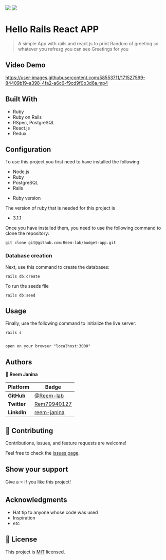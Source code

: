![](https://img.shields.io/badge/Microverse-blueviolet)
![](https://img.shields.io/static/v1?label=BY&message=Reemoz&color=pink)

# Hello Rails React APP

> A simple App with rails and react.js to print Random of greeting so whatever you refresg you can see Greetings for you


## Video Demo


https://user-images.githubusercontent.com/58553711/171527599-84409b19-a398-4fa2-a6c6-f9cd9f0b3d6a.mp4




## Built With

- Ruby
- Ruby on Rails
- RSpec, PostgreSQL
- React.js 
- Redux

## Configuration

To use this project you first need to have installed the following:

+ Node.js
+ Ruby
+ PostgreSQL
+ Rails

* Ruby version

The version of ruby that is needed for this project is 

+ 3.1.1

Once you have installed them, you need to use the following command to clone the repository:

```
git clone git@github.com:Reem-lab/budget-app.git
```

### Database creation

Next, use this command to create the databases:
```
rails db:create
```

To run the seeds file

```
rails db:seed
```

## Usage

Finally, use the following command to initialize the live server:

```
rails s
```

```

open on your browser "localhost:3000"
```

## Authors


👤 **Reem Janina**

 Platform | Badge |
 --- | --- |
 **GitHub**  | [@Reem-lab](https://github.com/Reem-lab)
 **Twitter** | [Rem79940127](https://twitter.com/Rem79940127)
 **LinkdIn** | [reem-janina](https://www.linkedin.com/in/reem-janina-ab74ab21a/)


## 🤝 Contributing

Contributions, issues, and feature requests are welcome!

Feel free to check the [issues page](../../issues/).

## Show your support

Give a ⭐️ if you like this project!

## Acknowledgments

- Hat tip to anyone whose code was used
- Inspiration
- etc

## 📝 License

This project is [MIT](./LICENSE) licensed.

